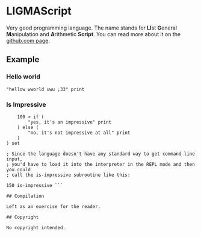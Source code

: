 # LIGMAScript

Very good programming language. The name stands for **LI**st **G**eneral **M**anipulation and **A**rithmetic **Script**. You can read more about it on the [github.com page](https://racenis.github.io/ligmascript/). 

## Example

### Hello world

```"hellow wworld uwu ;33" print ```

### Is Impressive

```is-impressive (lambda
	100 > if (
		"yes, it's an impressive" print
	) else (
		"no, it's not impressive at all" print
	)
) set

; Since the language doesn't have any standard way to get command line input,
; you'd have to load it into the interpreter in the REPL mode and then you could
; call the is-impressive subroutine like this:

150 is-impressive ```

## Compilation

Left as an exercise for the reader.

## Copyright

No copyright intended.